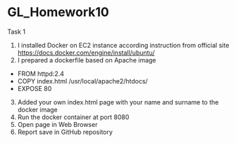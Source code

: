 # GL_Homework10

Task 1
1. I installed Docker on EC2 instance according instruction from official site https://docs.docker.com/engine/install/ubuntu/
2. I prepared a dockerfile based on Apache image

  - FROM httpd:2.4
  - COPY index.html /usr/local/apache2/htdocs/
  - EXPOSE 80

3. Added your own index.html page with your name and surname to the docker image
4. Run the docker container at port 8080
5. Open page in Web Browser
6. Report save in GitHub repository
